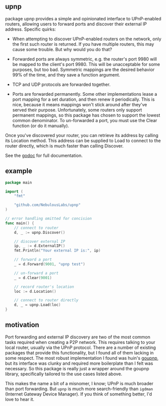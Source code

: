 ## upnp ##

package upnp provides a simple and opinionated interface to UPnP-enabled
routers, allowing users to forward ports and discover their external IP
address. Specific quirks:

- When attempting to discover UPnP-enabled routers on the network, only the
first such router is returned. If you have multiple routers, this may cause
some trouble. But why would you do that?

- Forwarded ports are always symmetric, e.g. the router's port 9980 will be
mapped to the client's port 9980. This will be unacceptable for some
purposes, but too bad. Symmetric mappings are the desired behavior 99% of
the time, and they save a function argument.

- TCP and UDP protocols are forwarded together.

- Ports are forwarded permanently. Some other implementations lease a port
mapping for a set duration, and then renew it periodically. This is nice,
because it means mappings won't stick around after they've served their
purpose. Unfortunately, some routers only support permanent mappings, so this
package has chosen to support the lowest common denominator. To un-forwarded a
port, you must use the Clear function (or do it manually).

Once you've discovered your router, you can retrieve its address by calling
its Location method. This address can be supplied to Load to connect to the
router directly, which is much faster than calling Discover.

See the [godoc](http://godoc.org/github.com/NebulousLabs/upnp) for full documentation.

## example ##

```go
package main

import (
	"fmt"

	"github.com/NebulousLabs/upnp"
)

// error handling omitted for concision
func main() {
	// connect to router
	d, _ := upnp.Discover()

	// discover external IP
	ip, _ := d.ExternalIP()
	fmt.Println("Your external IP is:", ip)

	// forward a port
	_ = d.Forward(9001, "upnp test")

	// un-forward a port
	_ = d.Clear(9001)

	// record router's location
	loc := d.Location()

	// connect to router directly
	d, _ = upnp.Load(loc)
}
```

## motivation ##

Port forwarding and external IP discovery are two of the most common tasks required when creating a P2P network. This requires talking to your local router, usually via the UPnP protocol. There are a number of existing packages that provide this functionality, but I found all of them lacking in some respect. The most robust implementation I found was huin's [goupnp](http://github.com/huin/goupnp), but its interface was clunky and required more boilerplate than I felt was necessary. So this package is really just a wrapper around the goupnp library, specifically tailored to the use cases listed above.

This makes the name a bit of a misnomer, I know; UPnP is much broader than port forwarding. But `upnp` is much more search-friendly than `igdman` (Internet Gateway Device Manager). If you think of something better, I'd love to hear it.
